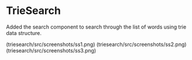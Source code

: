 # TrieSearch

Added the search component to search through the list of words using trie data structure.

(triesearch/src/screenshots/ss1.png)
(triesearch/src/screenshots/ss2.png)
(triesearch/src/screenshots/ss3.png)
